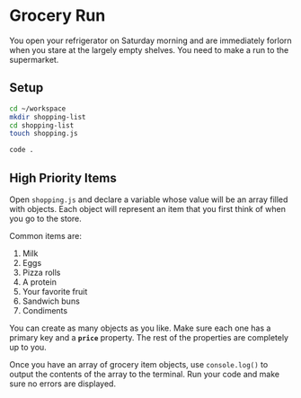 # Grocery Run

You open your refrigerator on Saturday morning and are immediately forlorn when you stare at the largely empty shelves. You need to make a run to the supermarket.

## Setup

```sh
cd ~/workspace
mkdir shopping-list
cd shopping-list
touch shopping.js

code .
```

## High Priority Items

Open `shopping.js` and declare a variable whose value will be an array filled with objects. Each object will represent an item that you first think of when you go to the store.

Common items are:

1. Milk
1. Eggs
1. Pizza rolls
1. A protein
1. Your favorite fruit
1. Sandwich buns
1. Condiments

You can create as many objects as you like. Make sure each one has a primary key and a **`price`** property. The rest of the properties are completely up to you.

Once you have an array of grocery item objects, use `console.log()` to output the contents of the array to the terminal. Run your code and make sure no errors are displayed.

